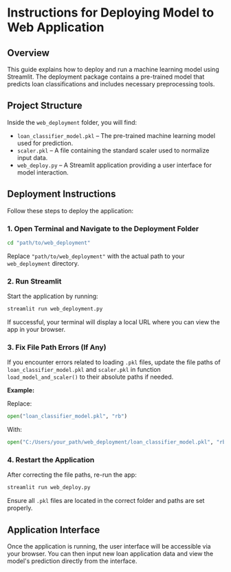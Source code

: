 
# Instructions for Deploying Model to Web Application

## Overview

This guide explains how to deploy and run a machine learning model using Streamlit. The deployment package contains a pre-trained model that predicts loan classifications and includes necessary preprocessing tools.

## Project Structure

Inside the `web_deployment` folder, you will find:

- `loan_classifier_model.pkl` – The pre-trained machine learning model used for prediction.
- `scaler.pkl` – A file containing the standard scaler used to normalize input data.
- `web_deploy.py` – A Streamlit application providing a user interface for model interaction.

## Deployment Instructions

Follow these steps to deploy the application:

### 1. Open Terminal and Navigate to the Deployment Folder

```bash
cd "path/to/web_deployment"
```

Replace `"path/to/web_deployment"` with the actual path to your `web_deployment` directory.

### 2. Run Streamlit

Start the application by running:

```bash
streamlit run web_deployment.py
```

If successful, your terminal will display a local URL where you can view the app in your browser.

### 3. Fix File Path Errors (If Any)

If you encounter errors related to loading `.pkl` files, update the file paths of `loan_classifier_model.pkl` and `scaler.pkl` in function `load_model_and_scaler()` to their absolute paths if needed.

**Example:**

Replace:
```python
open("loan_classifier_model.pkl", "rb")
```

With:
```python
open("C:/Users/your_path/web_deployment/loan_classifier_model.pkl", "rb")
```

### 4. Restart the Application

After correcting the file paths, re-run the app:

```bash
streamlit run web_deploy.py
```

Ensure all `.pkl` files are located in the correct folder and paths are set properly.

## Application Interface

Once the application is running, the user interface will be accessible via your browser. You can then input new loan application data and view the model's prediction directly from the interface.
